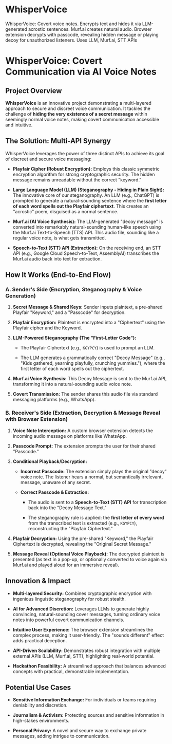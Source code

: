 # WhisperVoice
WhisperVoice: Covert voice notes. Encrypts text and hides it via LLM-generated acrostic sentences. Murf.ai creates natural audio. Browser extension decrypts with passcode, revealing hidden message or playing decoy for unauthorized listeners. Uses LLM, Murf.ai, STT APIs
# WhisperVoice: Covert Communication via AI Voice Notes

## Project Overview

**WhisperVoice** is an innovative project demonstrating a multi-layered approach to secure and discreet voice communication. It tackles the challenge of **hiding the very existence of a secret message** within seemingly normal voice notes, making covert communication accessible and intuitive.

## The Solution: Multi-API Synergy

WhisperVoice leverages the power of three distinct APIs to achieve its goal of discreet and secure voice messaging:

* **Playfair Cipher (Robust Encryption):** Employs this classic symmetric encryption algorithm for strong cryptographic security. The hidden message remains unreadable without the correct "keyword."

* **Large Language Model (LLM) (Steganography - Hiding in Plain Sight):** The innovative core of our steganography. An LLM (e.g., ChatGPT) is prompted to generate a natural-sounding sentence where the **first letter of each word spells out the Playfair ciphertext**. This creates an "acrostic" poem, disguised as a normal sentence.

* **Murf.ai (AI Voice Synthesis):** The LLM-generated "decoy message" is converted into remarkably natural-sounding human-like speech using the Murf.ai Text-to-Speech (TTS) API. This audio file, sounding like a regular voice note, is what gets transmitted.

* **Speech-to-Text (STT) API (Extraction):** On the receiving end, an STT API (e.g., Google Cloud Speech-to-Text, AssemblyAI) transcribes the Murf.ai audio back into text for extraction.

## How It Works (End-to-End Flow)

### A. Sender's Side (Encryption, Steganography & Voice Generation)

1.  **Secret Message & Shared Keys:** Sender inputs plaintext, a pre-shared Playfair "Keyword," and a "Passcode" for decryption.

2.  **Playfair Encryption:** Plaintext is encrypted into a "Ciphertext" using the Playfair cipher and the Keyword.

3.  **LLM-Powered Steganography (The "First-Letter Code"):**

    * The Playfair Ciphertext (e.g., `KGYPCY`) is used to prompt an LLM.

    * The LLM generates a grammatically correct "Decoy Message" (e.g., "Kids gathered, yearning playfully, crunching yummies."), where the first letter of each word spells out the ciphertext.

4.  **Murf.ai Voice Synthesis:** This Decoy Message is sent to the Murf.ai API, transforming it into a natural-sounding audio voice note.

5.  **Covert Transmission:** The sender shares this audio file via standard messaging platforms (e.g., WhatsApp).

### B. Receiver's Side (Extraction, Decryption & Message Reveal with Browser Extension)

1.  **Voice Note Interception:** A custom browser extension detects the incoming audio message on platforms like WhatsApp.

2.  **Passcode Prompt:** The extension prompts the user for their shared "Passcode."

3.  **Conditional Playback/Decryption:**

    * **Incorrect Passcode:** The extension simply plays the original "decoy" voice note. The listener hears a normal, but semantically irrelevant, message, unaware of any secret.

    * **Correct Passcode & Extraction:**

        * The audio is sent to a **Speech-to-Text (STT) API** for transcription back into the "Decoy Message Text."

        * The steganography rule is applied: the **first letter of every word** from the transcribed text is extracted (e.g., `KGYPCY`), reconstructing the "Playfair Ciphertext."

4.  **Playfair Decryption:** Using the pre-shared "Keyword," the Playfair Ciphertext is decrypted, revealing the "Original Secret Message."

5.  **Message Reveal (Optional Voice Playback):** The decrypted plaintext is presented (as text in a pop-up, or optionally converted to voice again via Murf.ai and played aloud for an immersive reveal).

## Innovation & Impact

* **Multi-layered Security:** Combines cryptographic encryption with ingenious linguistic steganography for robust stealth.

* **AI for Advanced Discretion:** Leverages LLMs to generate highly convincing, natural-sounding cover messages, turning ordinary voice notes into powerful covert communication channels.

* **Intuitive User Experience:** The browser extension streamlines the complex process, making it user-friendly. The "sounds different" effect adds practical deception.

* **API-Driven Scalability:** Demonstrates robust integration with multiple external APIs (LLM, Murf.ai, STT), highlighting real-world potential.

* **Hackathon Feasibility:** A streamlined approach that balances advanced concepts with practical, demonstrable implementation.

## Potential Use Cases

* **Sensitive Information Exchange:** For individuals or teams requiring deniability and discretion.

* **Journalism & Activism:** Protecting sources and sensitive information in high-stakes environments.

* **Personal Privacy:** A novel and secure way to exchange private messages, adding intrigue to communication.

